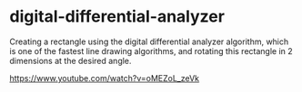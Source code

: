 # digital-differential-analyzer
Creating a rectangle using the digital differential analyzer algorithm, which is one of the fastest line drawing algorithms, and rotating this rectangle in 2 dimensions at the desired angle.

https://www.youtube.com/watch?v=oMEZoL_zeVk
